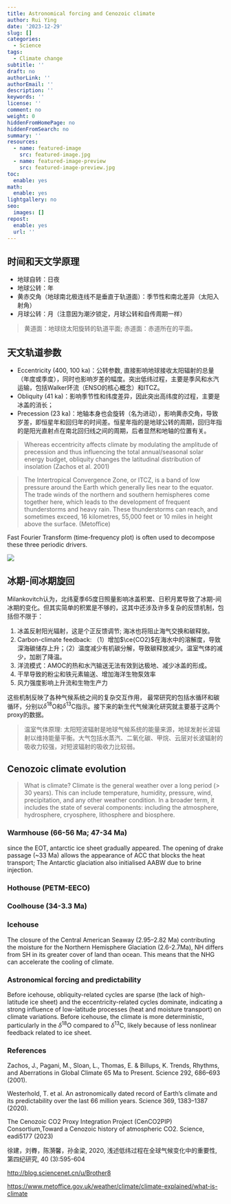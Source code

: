 ```yaml
---
title: Astronomical forcing and Cenozoic climate
author: Rui Ying
date: '2023-12-29'
slug: []
categories:
  - Science
tags:
  - Climate change
subtitle: ''
draft: no
authorLink: ''
authorEmail: ''
description: ''
keywords: ''
license: ''
comment: no
weight: 0
hiddenFromHomePage: no
hiddenFromSearch: no
summary: ''
resources:
  - name: featured-image
    src: featured-image.jpg
  - name: featured-image-preview
    src: featured-image-preview.jpg
toc:
  enable: yes
math:
  enable: yes
lightgallery: no
seo:
  images: []
repost:
  enable: yes
  url: ''
---
```


## 时间和天文学原理
* 地球自转：日夜
* 地球公转：年
* 黄赤交角（地球南北极连线不是垂直于轨道面）：季节性和南北差异（太阳入射角）
* 月球公转：月（注意因为潮汐锁定，月球公转和自传周期一样）

> 黄道面：地球绕太阳旋转的轨道平面; 赤道面：赤道所在的平面。

## 天文轨道参数
* Eccentricity (400, 100 ka)：公转参数, 直接影响地球接收太阳辐射的总量（年度或季度），同时也影响岁差的幅度。突出低纬过程，主要是季风和水汽运输，包括Walker环流（ENSO的核心概念）和ITCZ。
* Obliquity (41 ka)：影响季节性和纬度差异，因此突出高纬度的过程，主要是冰盖的消长；
* Precession (23 ka)：地轴本身也会旋转（名为进动），影响黄赤交角，导致岁差，即恒星年和回归年的时间差。恒星年指的是地球公转的周期，回归年指的是阳光直射点在南北回归线之间的周期，后者显然和地轴的位置有关。

> Whereas eccentricity affects climate by modulating the amplitude of precession and thus influencing the total annual/seasonal solar energy budget, obliquity changes the latitudinal distribution of insolation (Zachos et al. 2001)

> The Intertropical Convergence Zone, or ITCZ, is a band of low pressure around the Earth which generally lies near to the equator. The trade winds of the northern and southern hemispheres come together here, which leads to the development of frequent thunderstorms and heavy rain. These thunderstorms can reach, and sometimes exceed, 16 kilometres, 55,000 feet or 10 miles in height above the surface. (Metoffice)

Fast Fourier Transform (time-frequency plot) is often used to decompose these three periodic drivers.

![](https://i0.wp.com/geologyscience.com/wp-content/uploads/2023/11/Precession-as-a-Milankovitch-Cycle-jpg)

## 冰期-间冰期旋回

Milankovitch认为，北纬夏季65度日照量影响冰盖积累、日积月累导致了冰期-间冰期的变化。但其实简单的积累是不够的，这其中还涉及许多复杂的反馈机制，包括但不限于：

1. 冰盖反射阳光辐射，这是个正反馈调节; 海冰也将阻止海气交换和碳释放。
2. Carbon-climate feedback: （1）增加$\ce{CO2}$在海水中的溶解度，导致深海碳储存上升；（2）温度减少有机碳分解，导致碳释放减少。温室气体的减少，加剧了降温。
3. 洋流模式：AMOC的热和水汽输送无法有效到达极地、减少冰盖的形成。
4. 干旱导致的粉尘和铁元素输送、增加海洋生物泵效率
5. 风力强度影响上升流和生物生产力

这些机制反映了各种气候系统之间的复杂交互作用， 最常研究的包括水循环和碳循环，分别以$\delta^{18}$O和$\delta^{13}$C指示。接下来的新生代气候演化研究就主要基于这两个proxy的数据。

> 温室气体原理: 太阳短波辐射是地球气候系统的能量来源，地球发射长波辐射以维持能量平衡。大气包括水蒸汽、二氧化碳、甲烷、云层对长波辐射的吸收力较强，对短波辐射的吸收力比较弱。

## Cenozoic climate evolution 

> What is climate? Climate is the general weather over a long period (> 30 years). This can include temperature, humidity, pressure, wind, precipitation, and any other weather condition. In a broader term, it includes the state of several components: including the atmosphere, hydrosphere, cryosphere, lithosphere and biosphere.

### Warmhouse (66-56 Ma; 47-34 Ma) 
since the EOT, antarctic ice sheet gradually appeared. The opening of drake passage (~33 Ma) allows the appearance of ACC that blocks the heat transport; The Antarctic glaciation also initialised AABW due to brine injection.

### Hothouse (PETM-EECO)

### Coolhouse (34-3.3 Ma)

### Icehouse
The closure of the Central American Seaway (2.95–2.82 Ma) contributing the moisture for the Northern Hemisphere Glaciation (2.6-2.7Ma), NH differs from SH in its greater cover of land than ocean. This means that the NHG can accelerate the cooling of climate.

### Astronomical forcing and predictability
Before icehouse, obliquity-related cycles are sparse (the lack of high-latitude ice sheet) and the eccentricity-related cycles dominate, indicating a strong influence of low-latitude processes (heat and moisture transport) on climate variations. Before icehouse, the climate  is more deterministic, particularly in the $\delta^{18}$O compared to $\delta^{13}$C, likely because of less nonlinear feedback related to ice sheet.

### References
Zachos, J., Pagani, M., Sloan, L., Thomas, E. & Billups, K. Trends, Rhythms, and Aberrations in Global Climate 65 Ma to Present. Science 292, 686–693 (2001).

Westerhold, T. et al. An astronomically dated record of Earth’s climate and its predictability over the last 66 million years. Science 369, 1383–1387 (2020).

The Cenozoic CO2 Proxy Integration Project (CenCO2PIP) Consortium,Toward a Cenozoic history of atmospheric CO2. Science, eadi5177 (2023)

徐建，刘臖，陈漪馨，孙金梁, 2020, 浅述低纬过程在全球气候变化中的重要性, 第四纪研究, 40 (3):595-604

http://blog.sciencenet.cn/u/Brother8

https://www.metoffice.gov.uk/weather/climate/climate-explained/what-is-climate
